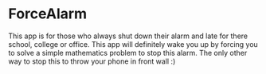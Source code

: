 ForceAlarm
==========

This app is for those who always shut down their alarm and late for there school, college or office. This app will definitely wake you up by forcing you to solve a simple mathematics problem to stop this alarm. The only other way to stop this to throw your phone in front wall :)

